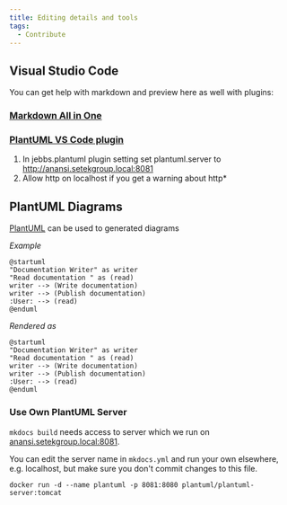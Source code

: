```yaml
---
title: Editing details and tools
tags:
  - Contribute
---
```


## Visual Studio Code

You can get help with markdown and preview here as well with plugins:

### [Markdown All in One](https://marketplace.visualstudio.com/items?itemName=yzhang.markdown-all-in-one)

### [PlantUML VS Code plugin](https://marketplace.visualstudio.com/items?itemName=jebbs.plantuml)

 1. In jebbs.plantuml plugin setting set plantuml.server to http://anansi.setekgroup.local:8081
 2. Allow http on localhost if you get a warning about http*

## PlantUML Diagrams

[PlantUML](https://plantuml.com/) can be used to generated diagrams

*Example*
```
@startuml
"Documentation Writer" as writer
"Read documentation " as (read)
writer --> (Write documentation)
writer --> (Publish documentation)
:User: --> (read)
@enduml
```

*Rendered as*
```puml
@startuml
"Documentation Writer" as writer
"Read documentation " as (read)
writer --> (Write documentation)
writer --> (Publish documentation)
:User: --> (read)
@enduml
```

### Use Own PlantUML Server

`mkdocs build` needs access to server which we run on [anansi.setekgroup.local:8081](http://anansi.setekgroup.local:8081).

You can edit the server name in `mkdocs.yml` and run your own elsewhere, e.g. localhost, but make sure you don't commit changes to this file.
```
docker run -d --name plantuml -p 8081:8080 plantuml/plantuml-server:tomcat
```

